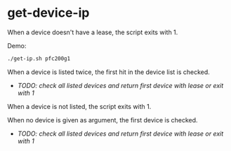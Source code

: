 # get-device-ip

When a device doesn't have a lease, the script exits with 1.

Demo:
```bash
./get-ip.sh pfc200g1
```

When a device is listed twice, the first hit in the device list is checked.
- _TODO: check all listed devices and return first device with lease or exit with 1_

When a device is not listed, the script exits with 1.

When no device is given as argument, the first device is checked.
- _TODO: check all listed devices and return first device with lease or exit with 1_
